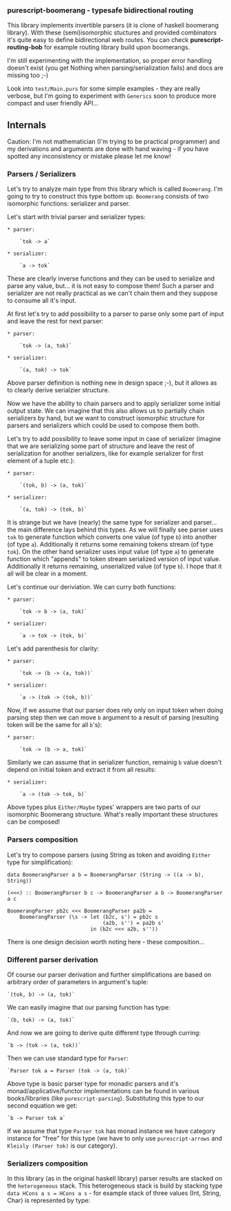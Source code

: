 ### purescript-boomerang - typesafe bidirectional routing

This library implements invertible parsers (it is clone of haskell boomerang library). With these (semi)isomorphic stuctures and provided combinators it's quite easy to define bidirectional web routes. You can check __purescript-routing-bob__ for example routing library build upon boomerangs.

I'm still experimenting with the implementation, so proper error handling doesn't exist (you get Nothing when parsing/serialization fails) and docs are missing too ;-)

Look into `test/Main.purs` for some simple examples - they are really verbose, but I'm going to experiment with `Generics` soon to produce more compact and user friendly API...


## Internals

Caution: I'm not mathematician (I'm trying to be practical programmer) and my derivations and arguments are done with hand waving - if you have spotted any inconsistency or mistake please let me know!


### Parsers / Serializers

Let's try to analyze main type from this library which is called `Boomerang`. I'm going to try to construct this type bottom up. `Boomerang` consists of two isomorphic functions: serializer and parser.

Let's start with trivial parser and serializer types:

    * parser:

        `tok -> a`

    * serializer:

        `a -> tok`

These are clearly inverse functions and they can be used to serialize and parse any value, but... it is not easy to compose them! Such a parser and serializer are not really practical as we can't chain them and they suppose to consume all it's input.

At first let's try to add possibility to a parser to parse only some part of input and leave the rest for next parser:

    * parser:

        `tok -> (a, tok)`

    * serializer:

        `(a, tok) -> tok`


Above parser definition is nothing new in design space ;-), but it allows as to clearly derive serialzier structure.

Now we have the ability to chain parsers and to apply serializer some initial output state. We can imagine that this also allows us to partially chain serializers by hand, but we want to construct isomorphic structure for parsers and serializers which could be used to compose them both.

Let's try to add possibility to leave some input in case of serializer (imagine that we are serializing some part of structure and leave the rest of serialization for another serializers, like for example serializer for first element of a tuple etc.):

    * parser:

        `(tok, b) -> (a, tok)`

    * serializer:

        `(a, tok) -> (tok, b)`

It is strange but we have (nearly) the same type for serializer and parser... the main difference lays behind this types. As we will finally see parser uses `tok` to generate function which converts one value (of type `b`) into another (of type `a`). Additionally it returns some remaining tokens stream (of type `tok`). On the other hand serializer uses input value (of type `a`) to generate function which "appends" to token stream serialized version of input value. Additionally it returns remaining, unserialized value (of type `b`). I hope that it all will be clear in a moment.

Let's continue our deriviation. We can curry both functions:

    * parser:

        `tok -> b -> (a, tok)`

    * serializer:

        `a -> tok -> (tok, b)`

Let's add parenthesis for clarity:

    * parser:

        `tok -> (b -> (a, tok))`

    * serializer:

        `a -> (tok -> (tok, b))`

Now, if we assume that our parser does rely only on input token when doing parsing step then we can move `b` argument to a result of parsing (resulting token will be the same for all `b`'s):

    * parser:

        `tok -> (b -> a, tok)`


Similarly we can assume that in serializer function, remainig `b` value doesn't depend on initial token and extract it from all results:

    * serializer:

        `a -> (tok -> tok, b)`

Above types plus `Either/Maybe` types' wrappers are two parts of our isomorphic Boomerang structure. What's really important these structures can be composed!



### Parsers composition

Let's try to compose parsers (using String as token and avoiding `Either` type for simplification):

    data BoomerangParser a b = BoomerangParser (String -> ((a -> b), String))

    (<<<) :: BoomerangParser b c -> BoomerangParser a b -> BoomerangParser a c

    BoomerangParser pb2c <<< BoomerangParser pa2b =
        BoomerangParser (\s -> let (b2c, s') = pb2c s
                                   (a2b, s'') = pa2b s'
                               in (b2c <<< a2b, s''))

There is one design decision worth noting here - these composition...


### Different parser derivation

Of course our parser derivation and further simplifications are based on arbitrary order of parameters in argument's tuple:

    `(tok, b) -> (a, tok)`

We can easily imagine that our parsing function has type:

    `(b, tok) -> (a, tok)`

And now we are going to derive quite different type through curring:

    `b -> (tok -> (a, tok))`

Then we can use standard type for `Parser`:

    `Parser tok a = Parser (tok -> (a, tok)`

Above type is basic parser type for monadic parsers and it's monad/applicative/functor implementations can be found in various books/libraries (like `purescript-parsing`). Substituting this type to our second equation we get:

    `b -> Parser tok a`

If we assume that type `Parser tok` has monad instance we have category instance for "free" for this type (we have to only use `purescript-arrows` and `Kleisly (Parser tok)` is our category).


### Serializers composition

In this library (as in the original haskell library) parser results are stacked on the `heterogeneous` stack. This heterogeneous stack is build by stacking type `data HCons a s = HCons a s` - for example stack of three values (Int, String, Char) is represented by type:

